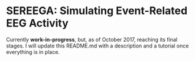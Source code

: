 # SEREEGA: Simulating Event-Related EEG Activity

Currently **work-in-progress**, but, as of October 2017, reaching its final stages. I will update this README.md with a description and a tutorial once everything is in place.
